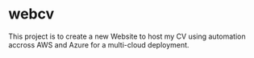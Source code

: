 # webcv
This project is to create a new Website to host my CV using automation accross AWS and Azure for a multi-cloud deployment.